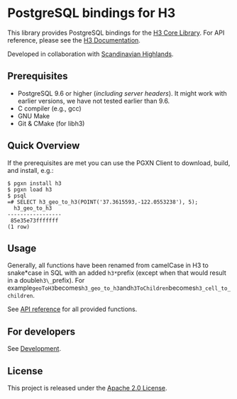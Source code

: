 # PostgreSQL bindings for H3

This library provides PostgreSQL bindings for the [H3 Core Library](https://github.com/uber/h3). For API reference, please see the [H3 Documentation](https://uber.github.io/h3).

Developed in collaboration with [Scandinavian Highlands](http://www.scandinavian-highlands.com).

## Prerequisites

- PostgreSQL 9.6 or higher (_including server headers_). It might work with earlier versions, we have not tested earlier than 9.6.
- C compiler (e.g., gcc)
- GNU Make
- Git & CMake (for libh3)

## Quick Overview

If the prerequisites are met you can use the PGXN Client to download, build, and install, e.g.:

```
$ pgxn install h3
$ pgxn load h3
$ psql
=# SELECT h3_geo_to_h3(POINT('37.3615593,-122.0553238'), 5);
  h3_geo_to_h3
-----------------
 85e35e73fffffff
(1 row)
```

## Usage

Generally, all functions have been renamed from camelCase in H3 to snake*case in SQL with an added `h3*`prefix (except when that would result in a double`h3\_`prefix). For example`geoToH3`becomes`h3_geo_to_h3`and`h3ToChildren`becomes`h3_cell_to_children`.

See [API reference](docs/api.md) for all provided functions.

## For developers

See [Development](docs/development.md).

## License

This project is released under the [Apache 2.0 License](LICENSE.md).
